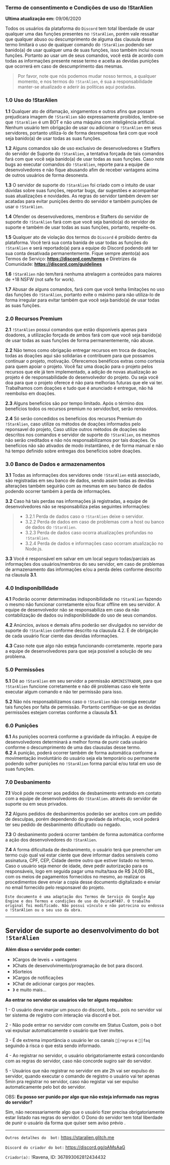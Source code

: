 ### Termo de consentimento e Condições de uso do !StarAlien
**Ultima atualização em:** 09/06/2020

Todos os usuários da plataforma do `Discord` tem total liberdade de usar qualquer uma das funções 
presentes no `!StarAlien`, porém vale ressaltar que qualquer abuso ou descumprimento de alguma das clausula 
desse termo limitará o uso de qualquer comando do `!StarAlien` podendo ser banido(a) de usar 
qualquer uma de suas funções, isso também inclui novas funções. Portanto ao usar um de seus comandos, você está de acordo com todas as informações presente 
nesse termo e aceita as devidas punições que ocorrerá em caso de descumprimento das mesmas.

> Por favor, note que nós podemos mudar nosso termos, a qualquer momento, e nos termos do `!StarAlien`, é sua a responsabilidade manter-se atualizado e aderir às políticas aqui postadas.

### 1.0 Uso do !StarAlien
**1.1** Qualquer ato de difamação, xingamentos e outros afins que possam prejudicara imagem de 
`!StarAlien` são expressamente proibidos, lembre-se que `!StarAlien` é um BOT e não uma máquina com 
inteligência artificial. Nenhum usuário tem obrigação de usar ou adicionar o `!StarAlien` em seus 
servidores, portanto utiliza-lo de forma desrespeitosa fará com que você seja banido(a) de usar 
todas as suas funções.

**1.2** Alguns comandos são de uso exclusivo de desenvolvedores e Staffers do servidor de Suporte do 
`!StarAlien`, a tentativa forçada de tais comandos fará com que você seja banido(a) de usar todas as suas 
funções. Caso note bugs ao executar comandos do `!StarAlien`, reporte para a equipe de desenvolvedores 
e não fique abusando afim de receber vantagens acima de outros usuários de forma desonesta.

**1.3** O servidor de suporte do `!StarAlien` foi criado com o intuito de usar dúvidas sobre suas funções, reportar bugs, dar sugestões e acompanhar suas atualizações e novidades. As regras do servidor 
também devem ser acatadas para evitar punições dentro do servidor e também punições de usar o `!StarAlien`.

**1.4** Ofender os desenvolvedores, membros e Stafters do servidor de suporte do `!StarAlien` fará com que 
você seja banido(a) do servidor de suporte e também de usar todas as suas funções, portanto, 
respeite-os.

**1.5** Qualquer ato de violação dos termos do `Discord` é proibido dentro da plataforma. Você terá sua 
conta banida de usar todas as funções do `!StarAlien` e será reportado(a) para a equipe do Discord 
podendo até ter sua conta desativada permanentemente. Fique sempre atento(a) aos Termos de 
Serviço: __https://discord.com/terms__ e Diretrizes da Comunidade: __https://discord.com/guidelines__

**1.6** `!StarAlien` não tem/terá nenhuma atrelagem a conteúdos para maiores de +18 NSFW (not safe for work).

**1.7** Abusar de alguns comandos, fará com que você tenha limitações no uso das funções do `!StarAlien`, 
portanto evite o máximo para não utiliza-lo de forma irregular para evitar também que você seja 
banido(a) de usar todas as suas funções.

### 2.0 Recursos Premium
**2.1** `!StarAlien` possui comandos que estão disponíveis apenas para doadores, a utilização forçada 
de ambos fará com que você seja banido(a) de usar todas as suas funções de forma 
permanentemente, não abuse.

**2.2** Não temos como obrigação entregar recursos em troca de doações, todas as doações aqui são solidarias e contribuem para que possamos continuar o projeto, motivação.
Oferecemos benéficos extras como cortesia para quem apoiar o projeto. Você faz uma doação para o projeto pelos recursos que ele já tem implementado, a adição de novas atualização ao projeto é de responsabilidade do desenvolvedor do projeto. Ou seja você doa para que o projeto oferece é não para melhorias futuras que ele vai ter. 
Trabalhamos com doações e tudo que é anunciado é entregue, não há reembolso em doações.

**2.3** Alguns beneficios são por tempo limitado. Após o término dos benefícios 
todos os recursos premium no servidor/bot, serão removidos.

**2.4** Só serão concedidos os benefícios dos recursos Premium do `!StarAlien`, caso utilize os métodos de 
doações informados pelo reponsavel do projeto, Caso utilize outros métodos de doações não descritos nos comandos e 
servidor de suporte do `!StarAlien`, os mesmos não serão creditados e não nós responsabilizamos por tais 
doações. Os benefícios não são ativados de modo instantâneo, é de forma manual e não há tempo definido sobre entregas dos benefícios sobre doações.

### 3.0 Banco de Dados e armazenamentos
**3.1** Todas as informações dos servidores onde `!StarAlien` está associado, são registradas em seu banco 
de dados, sendo assim todas as devidas alterações também seguirão com as mesmas em seu 
banco de dados podendo ocorrer também à perda de informações.

**3.2** Caso há tais perdas nas informações já registradas, a equipe de desenvolvedores não se 
responsabiliza pelas seguintes informações:

> * 3.2.1 Perda de dados caso o `!StarAlien` deixe o servidor.
> * 3.2.2 Perda de dados em caso de problemas com a host ou banco de dados do `!StarAlien`.
> * 3.2.3 Perda de dados caso ocorra atualizações profundas no `!StarAlien`.
> * 3.2.4 Perda de dados e informações caso ocorram atualização no Node.js.

**3.3** Você é responsável em salvar em um local seguro todas/parciais as informações dos 
usuários/membros do seu servidor, em caso de problemas de armazenamento das informações e/ou 
a perda deles conforme descrito na clausula **3.1**.

### 4.0 IndisponibIlldade
**4.1** Poderão ocorrer determinadas indisponibilidade no `!StarAlien` fazendo o mesmo não funcionar 
corretamente e/ou ficar offline em seu servidor. A equipe de desenvolvedor não se responsabiliza 
em caso da não contabilização de dados ou indisponibilidade do uso de seus comandos.

**4.2** Anúncios, avisos e demais afins poderão ser divulgados no servidor de suporte do `!StarAlien` 
conforme descrito na clausula 4.2. É de obrigação de cada usuário ficar ciente das devidas 
informações.

**4.3** Caso note que algo não esteja funcionando corretamente. reporte para a equipe de 
desenvolvedores para que seja possível a solução de seu problema.

### 5.0 Permissões
**5.1** Dê ao `!StarAlien` em seu servidor a permissão ``ADMINISTRADOR``, para que 
`!StarAlien` funcione corretamente e não dê problemas caso ele tente executar algum comando e não ter 
permissão para isso.

**5.2** Não nós responsabilizamos caso o `!StarAlien` não consiga executar tais funções por falta de permissão. 
Portanto certifique-se que as devidas permissões estejam corretas conforme a clausula **5.1**.

### 6.0 Punições 

**6.1** As punições ocorrerá conforme a gravidade da infração. A equipe de desenvolvedores determinará a melhor forma de punir cada usuário conforme o descumprimento de uma das clausulas desse termo.  
**6.2** A punição, poderá ocorrer também de forma automática conforme a movimentação involuntário do usuário seja ela temporário ou permanente podendo sofrer punições no `!StarAlien` forma  parcial e/ou total em uso de suas funções. 

### 7.0 Desbanimento 
**7.1** Você pode recorrer aos pedidos de desbanimento entrando em contato com a equipe de desenvolvedores do `!StarAlien`. através do servidor de suporte ou em seus privados. 

**7.2** Alguns pedidos de desbanimentos poderão ser aceitos com um pedido de desculpas, porém dependendo da gravidade da infração, você poderá ter seu pedido de desbanimento dificultado ou negado. 

**7.3** O desbanimento poderá ocorrer também de forma automática conforme a ação dos desenvolvedores do `!StarAlien`. 

**7.4** A forma dificultada de desbanimento, o usuário terá que preencher um termo cujo qual vai estar ciente que deve informar dados sensíveis como  assinatura, CPF, CEP, Cidade dentre outro que estiver listado no termo. 
Caso o usuário seja menor de idade, deve pedir autorização para os responsáveis, logo em seguida pagar uma multa/taxa de R$ 24,00 BRL, com os meios de pagamentos fornecidos no mesmo, ao realizar os procedimentos deve enviar a copia desse documento digitalizado e enviar no email fornecido pelo responsavel do projeto.

`Este documento é uma adaptação dos Termos de Serviço do Google App Engine e dos Termos e condições de uso do Ovini#7487. O trabalho original foi modificado. Não possui vínculo e não patrocina ou endossa o !StarAlien ou o seu uso da obra.`

---------------------------------------------------------------------------------------------------
## Servidor de suporte ao desenvolvimento do  bot `!StarAlien`
 
**__Além disso o servidor pode conter:__**

* 》Cargos de leveis + vantagens 
* 》Chats de desenvolvimento/programação de bot para discord.
* 》Sorteios 
* 》Cargos de notificações
* 》Chat de adicionar cargos por reações.
* 》 e muito mais...

 **__Ao entrar no servidor os usuários vão ter  alguns requisitos:__**
 
  1 - O usuário deve manjar um pouco do discord, bots... pois no servidor vai ter sistema de registro com interação via discord e bot.

  2 - Não pode entrar no servidor com convite em Status Custom, pois o bot vai expulsar automaticamente o usuário que tiver invites.

  3 - É de extrema importância  o usuário ler os canais ``📑│regras`` e  ``📑│faq``  seguindo à risca o que esta sendo informado.

  4 - Ao registrar no servidor, o usuário obrigatoriamente estará concordando com as  regras do servidor, caso não concorde sugiro sair do servidor.

  5 - Usuários que não registrar no servidor em ate 2h vai ser expulso do servidor, quando executar o comando de registro o usuário vai ter apenas 5min pra registrar no servidor, caso não registar vai ser expulso automaticamente pelo bot do servidor.
 
 OBS: **Eu posso ser punido por algo que não esteja informado nas regras do servidor?**

  Sim, não necessariamente algo que o usuário fizer precisa obrigatoriamente estar listado nas regras do servidor. O Dono do servidor tem total liberdade de punir o usuário da forma que quiser sem aviso prévio .

--------------------------------------------------------------------------------------

`Outros detalhes do  bot:` https://staralien.glitch.me

`Discord do criador do bot:` https://discord.gg/pAMsAaG

`Criador(a):` !Ravena, ID: 367893062812434432


